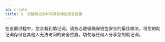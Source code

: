 ```yaml
---
id: create
title: 3. 创建助记词并将其存储在安全位置
---
```


在设置过程中，您会看到助记词。请务必遵循确保钱包安全的最佳做法。将您的助记词存储在其他人无法访问的安全位置。切勿与任何人分享您的助记词。

